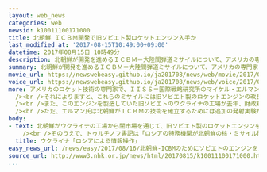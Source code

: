 ```yaml
---
layout: web_news
categories: web
newsid: k10011100171000
title: 北朝鮮 ＩＣＢＭ開発で旧ソビエト製ロケットエンジン入手か
last_modified_at: '2017-08-15T10:49:00+09:00'
datetime: 2017年08月15日 10時49分
description: 北朝鮮が開発を進めるＩＣＢＭ＝大陸間弾道ミサイルについて、アメリカの専門家はこの２年間に闇市場を通じて旧ソビエト製の強力なロケットエンジンの入手に成功した結果、技術を急速に進展させた可能性があるとする分析結果を明らかにしました。
summary: 北朝鮮が開発を進めるＩＣＢＭ＝大陸間弾道ミサイルについて、アメリカの専門家はこの２年間に闇市場を通じて旧ソビエト製の強力なロケットエンジンの入手に成功した結果、技術を急速に進展させた可能性があるとする分析結果を明らかにしました。
movie_url: https://newswebeasy.github.io/ja201708/news/web/movie/2017/08/16/k10011100171000.mp4
voice_url: https://newswebeasy.github.io/ja201708/news/web/voice/2017/08/16/k10011100171000.mp3
more: アメリカのロケット技術の専門家で、ＩＩＳＳ＝国際戦略研究所のマイケル・エルマン氏は１４日、北朝鮮のＩＣＢＭ＝大陸間弾道ミサイル級の「火星１４型」や新型の中距離弾道ミサイル「火星１２型」について、発射映像などに基づく最新の分析結果を発表しました。<br
  /><br />それによりますと、これらのミサイルには旧ソビエト製のロケットエンジンの改良型が使われている可能性が高いということです。このエンジンは旧ソビエトのＩＣＢＭなどにも使用された液体燃料式で、北朝鮮では去年９月ごろから発射実験などで使われるようになったとしています。<br
  /><br />また、このエンジンを製造していた旧ソビエトのウクライナの工場が去年、財政難に陥っていたほか、過去に北朝鮮がこの工場からミサイル技術を得ようとした形跡が見られることから、この２年間に闇市場を通じて旧ソビエト製の強力なロケットエンジンの入手に成功した結果、ＩＣＢＭの技術を急速に進展させた可能性があると指摘しています。<br
  /><br />ただ、エルマン氏は北朝鮮がＩＣＢＭの技術を確立するためには追加の発射実験が必要だとしていて、アメリカなどは北朝鮮がこれ以上発射を繰り返さないよう取り組むべきだと強調しています。
body:
- text: 北朝鮮がウクライナの工場から闇市場を通じて、旧ソビエト製のロケットエンジンを入手した可能性があると、アメリカの専門家が指摘したことについて、ウクライナ国家安全保障・国防会議のトゥルチノフ書記は１４日、声明を発表し、「根拠がない情報だ。ウクライナはいかなるミサイル技術も北朝鮮に提供したことはない」と否定しました。<br
    /><br />そのうえで、トゥルチノフ書記は「ロシアの特務機関が北朝鮮の核・ミサイル開発へのみずからの関与を隠すために仕掛けた、反ウクライナのキャンペーンだ」として、ウクライナと対立を続けるロシアによる情報操作の疑いがあるという見方を示しました。
  title: ウクライナ「ロシアによる情報操作」
easy_news_url: /news/easy/2017/08/16/北朝鮮-ICBMのためにソビエトのエンジンを買った可能性/
source_url: http://www3.nhk.or.jp/news/html/20170815/k10011100171000.html
...
```

